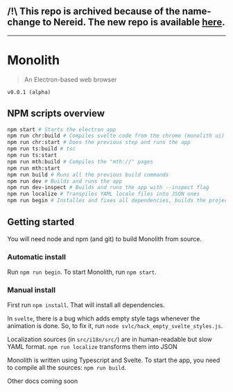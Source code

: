 ## /!\ This repo is archived because of the name-change to Nereid. The new repo is available [here](https://github.com/wheezard/nereid).

---

# Monolith

> An Electron-based web browser

`v0.0.1 (alpha)`



## NPM scripts overview

```bash
npm start # Starts the electron app
npm run chr:build # Compiles svelte code from the chrome (monolith ui)
npm run chr:start # Does the previous step and runs the app
npm run ts:build # tsc
npm run ts:start
npm run mth:build # Compiles the "mth://" pages
npm run mth:start
npm run build # Runs all the previous build commands
npm run dev # Builds and runs the app
npm run dev-inspect # Builds and runs the app with --inspect flag
npm run localize # Transpiles YAML locale files into JSON ones
npm run begin # Installes and fixes all dependencies, builds the project. Should be used instead of `npm install`
```

## Getting started

You will need node and npm (and git) to build Monolith from source.

### Automatic install

Run `npm run begin`. To start Monolith, run `npm start`.

### Manual install

First run `npm install`. That will install all dependencies.

In `svelte`, there is a bug which adds empty style tags whenever the animation is done. So, to fix it, run `node svlc/hack_empty_svelte_styles.js`. 

Localization sources (in `src/i18n/src/`) are in human-readable but slow YAML format. `npm run localize` transforms them into JSON

Monolith is written using Typescript and Svelte. To start the app, you need to compile all the sources: `npm run build`.



Other docs coming soon
